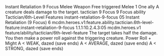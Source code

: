 <ability>
  <name>Instant Retaliation</name>
  <cost>9 Focus</cost>
  <keywords>
    <keyword>Melee</keyword>
    <keyword>Weapon</keyword>
  </keywords>
  <type>Free triggered</type>
  <distance>Melee 1</distance>
  <target>One ally</target>
  <trigger>A creature deals damage to the target.</trigger>
  <metadata>
    <class>tactician</class>
    <cost>9 Focus</cost>
    <cost_amount>9</cost_amount>
    <cost_resource>Focus</cost_resource>
    <feature_type>ability</feature_type>
    <file_dpath>Tactician/6th-Level Features</file_dpath>
    <item_id>instant-retaliation-9-focus</item_id>
    <item_index>05</item_index>
    <item_name>Instant Retaliation (9 Focus)</item_name>
    <level>6</level>
    <scc>mcdm.heroes.v1:feature.ability.tactician.6th-level-feature:instant-retaliation-9-focus</scc>
    <scdc>1.1.1:10.2.4.3:05</scdc>
    <source>mcdm.heroes.v1</source>
    <type>feature/ability/tactician/6th-level-feature</type>
  </metadata>
  <effects>
    <effect type="mundane">The target takes half the damage. You then make a power roll against the triggering creature.</effect>
    <effect type="roll">
      <roll>Power Roll + Might</roll>
      <t1>A &lt; WEAK, dazed (save ends)</t1>
      <t2>A &lt; AVERAGE, dazed (save ends)</t2>
      <t3>A &lt; STRONG, dazed (save ends)</t3>
    </effect>
  </effects>
</ability>
